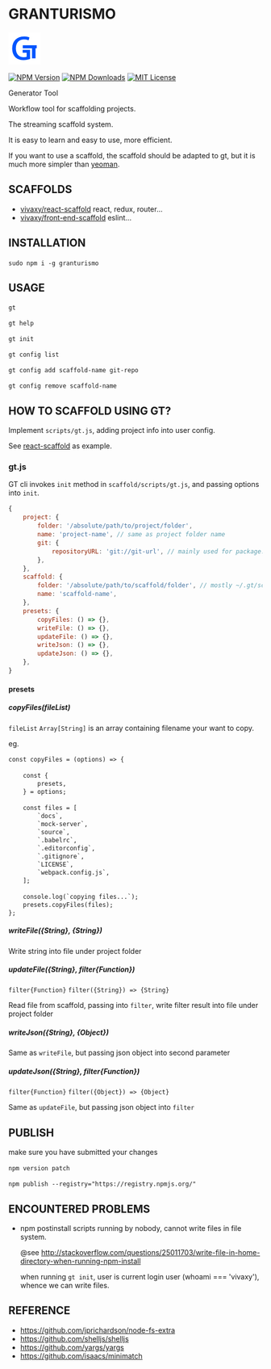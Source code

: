 # GRANTURISMO

![GT](./assets/images/gt.jpg)

[![NPM Version][npm-version-image]][npm-url]
[![NPM Downloads][npm-downloads-image]][npm-url]
[![MIT License][license-image]][license-url]

Generator Tool

Workflow tool for scaffolding projects.

The streaming scaffold system.

It is easy to learn and easy to use, more efficient.

If you want to use a scaffold, the scaffold should be adapted to gt, but it is much more simpler than [yeoman](http://yeoman.io/).

## SCAFFOLDS

- [vivaxy/react-scaffold](https://github.com/vivaxy/react-scaffold) react, redux, router...
- [vivaxy/front-end-scaffold](https://github.com/vivaxy/front-end-scaffold) eslint...

## INSTALLATION

`sudo npm i -g granturismo`

## USAGE

`gt`

`gt help`

`gt init`

`gt config list`

`gt config add scaffold-name git-repo`

`gt config remove scaffold-name`

## HOW TO SCAFFOLD USING GT?

Implement `scripts/gt.js`, adding project info into user config.

See [react-scaffold](https://github.com/vivaxy/react-scaffold) as example.

### gt.js

GT cli invokes `init` method in `scaffold/scripts/gt.js`, and passing options into `init`.

```js
{
    project: {
        folder: '/absolute/path/to/project/folder',
        name: 'project-name', // same as project folder name
        git: {
            repositoryURL: 'git://git-url', // mainly used for package.json repository.url
        },
    },
    scaffold: {
        folder: '/absolute/path/to/scaffold/folder', // mostly ~/.gt/scaffold-name
        name: 'scaffold-name',
    },
    presets: {
        copyFiles: () => {},
        writeFile: () => {},
        updateFile: () => {},
        writeJson: () => {},
        updateJson: () => {},
    },
}
```

#### presets

##### copyFiles(fileList)

`fileList` `Array[String]` is an array containing filename your want to copy.

eg.

```
const copyFiles = (options) => {

    const {
        presets,
    } = options;

    const files = [
        `docs`,
        `mock-server`,
        `source`,
        `.babelrc`,
        `.editorconfig`,
        `.gitignore`,
        `LICENSE`,
        `webpack.config.js`,
    ];

    console.log(`copying files...`);
    presets.copyFiles(files);
};
```

##### writeFile({String}, {String})

Write string into file under project folder

##### updateFile({String}, filter{Function})

`filter{Function}` `filter({String}) => {String}`

Read file from scaffold, passing into `filter`, write filter result into file under project folder

##### writeJson({String}, {Object})

Same as `writeFile`, but passing json object into second parameter

##### updateJson({String}, filter{Function})

`filter{Function}` `filter({Object}) => {Object}`

Same as `updateFile`, but passing json object into `filter`

## PUBLISH

make sure you have submitted your changes

`npm version patch`

`npm publish --registry="https://registry.npmjs.org/"`

## ENCOUNTERED PROBLEMS

- npm postinstall scripts running by nobody, cannot write files in file system.

    @see http://stackoverflow.com/questions/25011703/write-file-in-home-directory-when-running-npm-install
    
    when running `gt init`, user is current login user (whoami === 'vivaxy'), whence we can write files.

## REFERENCE

- https://github.com/jprichardson/node-fs-extra
- https://github.com/shelljs/shelljs
- https://github.com/yargs/yargs
- https://github.com/isaacs/minimatch

[npm-version-image]: http://img.shields.io/npm/v/granturismo.svg?style=flat-square
[npm-url]: https://www.npmjs.com/package/granturismo
[npm-downloads-image]: https://img.shields.io/npm/dt/granturismo.svg?style=flat-square
[license-image]: https://img.shields.io/npm/l/granturismo.svg?style=flat-square
[license-url]: LICENSE
